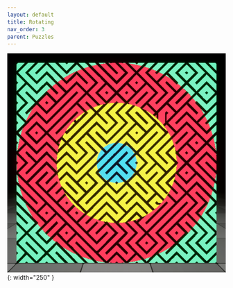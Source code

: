 ```yaml
---
layout: default
title: Rotating
nav_order: 3
parent: Puzzles
---
```


![](../../assets/images/rotating.png){: width="250" }
